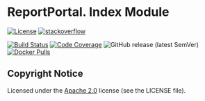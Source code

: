 # ReportPortal. Index Module
[![License](https://img.shields.io/badge/License-Apache%202.0-blue.svg)](https://opensource.org/licenses/Apache-2.0)
[![stackoverflow](https://img.shields.io/badge/reportportal-stackoverflow-orange.svg?style=flat)](http://stackoverflow.com/questions/tagged/reportportal)

[![Build Status](https://travis-ci.org/reportportal/service-index.svg?branch=master)](https://travis-ci.org/reportportal/service-index)
[![Code Coverage](https://codecov.io/gh/reportportal/service-index/branch/master/graph/badge.svg)](https://codecov.io/gh/reportportal/service-index)
![GitHub release (latest SemVer)](https://img.shields.io/github/v/release/reportportal/service-index?sort=semver)
[![Docker Pulls](https://img.shields.io/docker/pulls/reportportal/service-index.svg?maxAge=159200)](https://hub.docker.com/r/reportportal/service-index/)

## Copyright Notice
Licensed under the [Apache 2.0](https://www.apache.org/licenses/LICENSE-2.0)
license (see the LICENSE file).
